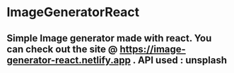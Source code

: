 # ImageGeneratorReact
## Simple Image generator made with react. You can check out the site @ https://image-generator-react.netlify.app . API used : unsplash
